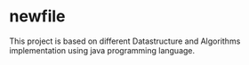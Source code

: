 # newfile

This project is based on different Datastructure and Algorithms implementation using java programming language.
